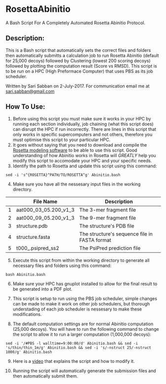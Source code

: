 # RosettaAbinitio
A Bash Script For A Completely Automated Rosetta Abinitio Protocol.

## Description:
This is a Bash script that automatically sets the correct files and folders then automatically submitts a calculation job to run Rosetta Abinitio (default for 25,000 decoys) followed by Clustering (lowest 200 scoring decoys) followed by plotting the computation result (Score vs RMSD). This script is to be run on a HPC (High Preformace Computer) that uses PBS as its job scheduler.

Written by Sari Sabban on 2-July-2017. For communication email me at sari.sabban@gmail.com

## How To Use:
1. Before using this script you must make sure it works in your HPC by running each section individually, job chaining (what this script does) can disrupt the HPC if run incorrectly. There are lines in this script that only works in specific supercomputers and not others, therefore you must optimise this script to your particular HPC.
2. It goes without saying that you need to download and compile the [Rosetta modeling software](https://www.rosettacommons.org) to be able to use this script. Good understanding of how Abinitio works in Rosetta will *GREATLY* help you modify this script to accomodate your HPC and your specific needs.
3. Identify the path to Rosetta and update this script using this command:

`sed -i 's^{ROSETTA}^PATH/TO/ROSETTA^g' Abinitio.bash`

4. Make sure you have all the nessesary input files in the working directory.

|   | File Name             | Description                                    |
|---|-----------------------|------------------------------------------------|
| 1 | aat000_03_05.200_v1_3 | The 3-mer fragment file                        |
| 2 | aat000_09_05.200_v1_3 | The 9-mer fragment file                        |
| 3 | structure.pdb         | The structure's PDB file                       |
| 4 | structure.fasta       | The structure's sequence file in FASTA format  |
| 5 | t000_.psipred_ss2     | The PsiPred prediction file                    |

5. Execute this script from within the working directory to generate all necessary files and folders using this command:

`bash Abinitio.bash`

6. Make sure your HPC has gnuplot installed to allow for the final result to be generated into a PDF plot. 
7. This script is setup to run using the PBS job scheduler, simple changes can be made to make it work on other job schedulers, but thorough understading of each job scheduler is nessesary to make these modifications.

8. The default computation settings are for normal Abinitio computation (25,000 decoys). You will have to run the following command to change the script to allow it to run a larger computation (1,000,000 decoys):

`sed -i '/#PBS -l walltime=9:00:00/d' Abinitio.bash && sed -i 's/thin/thin_1m/g' Abinitio.bash && sed -i 's/-nstruct 25/-nstruct 1000/g' Abinitio.bash`

9. Here is a [video](https://youtu.be/y6-1UUEf4Pw) that explains the script and how to modify it.

10. Running the script will automatically generate the submission files and then automatically submit them.
